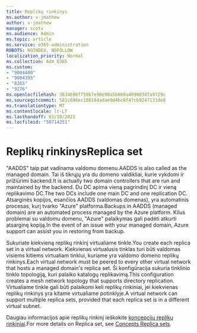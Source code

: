 ```yaml
---
title: Replikų rinkinys
ms.author: v-jmathew
author: v-jmathew
manager: scotv
ms.audience: Admin
ms.topic: article
ms.service: o365-administration
ROBOTS: NOINDEX, NOFOLLOW
localization_priority: Normal
ms.collection: Adm_O365
ms.custom:
- "9004400"
- "9004395"
- "8265"
- "9276"
ms.openlocfilehash: 3834696ff59b7e96e90a5b660a489003dfa9729c
ms.sourcegitcommit: 581c696ec108184adae9d4bc8f47cb9247131de8
ms.translationtype: MT
ms.contentlocale: lt-LT
ms.lasthandoff: 03/10/2021
ms.locfileid: "50714251"
---
```

# <a name="replica-set"></a><span data-ttu-id="bcac1-102">Replikų rinkinys</span><span class="sxs-lookup"><span data-stu-id="bcac1-102">Replica set</span></span>

<span data-ttu-id="bcac1-103">"AADDS" taip pat vadinama valdomu domenu.</span><span class="sxs-lookup"><span data-stu-id="bcac1-103">AADDS is also called as the managed domain.</span></span> <span data-ttu-id="bcac1-104">Tai iš tikrųjų yra du domeno valdikliai, kurie vykdomi ir prižiūrimi backend.</span><span class="sxs-lookup"><span data-stu-id="bcac1-104">It is actually two domain controllers that are run and maintained by the backend.</span></span> <span data-ttu-id="bcac1-105">Du DC apima vieną pagrindinį DC ir vieną replikavimo DC.</span><span class="sxs-lookup"><span data-stu-id="bcac1-105">The two DCs include one main DC and one replication DC.</span></span> <span data-ttu-id="bcac1-106">Atsarginės kopijos, esančios AADDS (valdomas domenas), yra automatinis procesas, kurį tvarko "Azure" platforma.</span><span class="sxs-lookup"><span data-stu-id="bcac1-106">Backups in AADDS (managed domain) are an automated process managed by the Azure platform.</span></span> <span data-ttu-id="bcac1-107">Kilus problemai su valdomu domenu, "Azure" palaikymas gali padėti atkurti atsarginę kopiją.</span><span class="sxs-lookup"><span data-stu-id="bcac1-107">In the event of an issue with your managed domain, Azure support can assist you in restoring from backup.</span></span>

<span data-ttu-id="bcac1-108">Sukuriate kiekvieną replikų rinkinį virtualiame tinkle.</span><span class="sxs-lookup"><span data-stu-id="bcac1-108">You create each replica set in a virtual network.</span></span> <span data-ttu-id="bcac1-109">Kiekvienas virtualusis tinklas turi būti valdomas visiems kitiems virtualiam tinklui, kuriame yra valdomo domeno replikų rinkinys.</span><span class="sxs-lookup"><span data-stu-id="bcac1-109">Each virtual network must be peered to every other virtual network that hosts a managed domain's replica set.</span></span> <span data-ttu-id="bcac1-110">Ši konfigūracija sukuria tinklinio tinklo topologiją, kuri palaiko katalogų replikavimą.</span><span class="sxs-lookup"><span data-stu-id="bcac1-110">This configuration creates a mesh network topology that supports directory replication.</span></span> <span data-ttu-id="bcac1-111">Virtualiame tinkle gali būti palaikomi keli replikų rinkiniai, jei kiekvienas replikų rinkinys yra kitame virtualiame potinklyje.</span><span class="sxs-lookup"><span data-stu-id="bcac1-111">A virtual network can support multiple replica sets, provided that each replica set is in a different virtual subnet.</span></span>

<span data-ttu-id="bcac1-112">Daugiau informacijos apie replikų rinkinį ieškokite [koncepcijų replikų rinkiniai](https://docs.microsoft.com/azure/active-directory-domain-services/concepts-replica-sets).</span><span class="sxs-lookup"><span data-stu-id="bcac1-112">For more details on Replica set, see [Concepts Replica sets](https://docs.microsoft.com/azure/active-directory-domain-services/concepts-replica-sets).</span></span>

